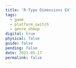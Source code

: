 ```yaml
---
title: 'R-Type Dimensions EX'
tags:
  - game
  - platform_switch
  - genre_shmup
digital: true
physical: false
guide: false
pending: false
date: 2021-05-17
permalink: false
---
```

